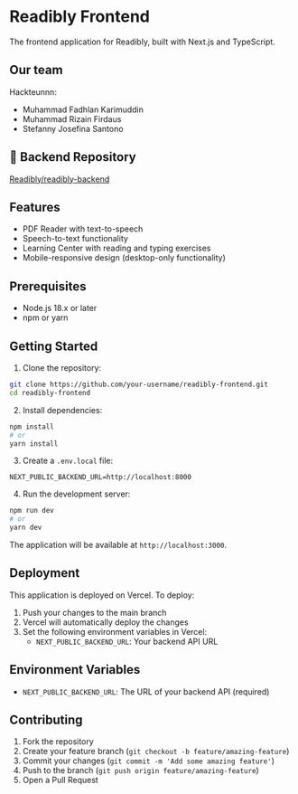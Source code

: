 # Readibly Frontend

The frontend application for Readibly, built with Next.js and TypeScript.

## Our team

Hackteunnn:

- Muhammad Fadhlan Karimuddin
- Muhammad Rizain Firdaus
- Stefanny Josefina Santono

## 🔗 Backend Repository
[Readibly/readibly-backend](https://github.com/Readibly/readibly-backend)

## Features

- PDF Reader with text-to-speech
- Speech-to-text functionality
- Learning Center with reading and typing exercises
- Mobile-responsive design (desktop-only functionality)

## Prerequisites

- Node.js 18.x or later
- npm or yarn

## Getting Started

1. Clone the repository:
```bash
git clone https://github.com/your-username/readibly-frontend.git
cd readibly-frontend
```

2. Install dependencies:
```bash
npm install
# or
yarn install
```

3. Create a `.env.local` file:
```env
NEXT_PUBLIC_BACKEND_URL=http://localhost:8000
```

4. Run the development server:
```bash
npm run dev
# or
yarn dev
```

The application will be available at `http://localhost:3000`.

## Deployment

This application is deployed on Vercel. To deploy:

1. Push your changes to the main branch
2. Vercel will automatically deploy the changes
3. Set the following environment variables in Vercel:
   - `NEXT_PUBLIC_BACKEND_URL`: Your backend API URL

## Environment Variables

- `NEXT_PUBLIC_BACKEND_URL`: The URL of your backend API (required)

## Contributing

1. Fork the repository
2. Create your feature branch (`git checkout -b feature/amazing-feature`)
3. Commit your changes (`git commit -m 'Add some amazing feature'`)
4. Push to the branch (`git push origin feature/amazing-feature`)
5. Open a Pull Request

